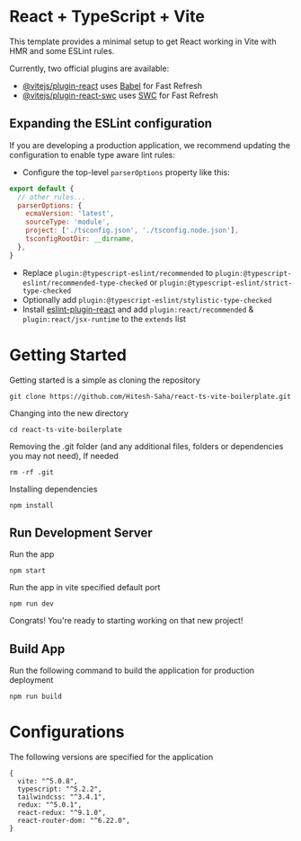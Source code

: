 # React + TypeScript + Vite

This template provides a minimal setup to get React working in Vite with HMR and some ESLint rules.

Currently, two official plugins are available:

- [@vitejs/plugin-react](https://github.com/vitejs/vite-plugin-react/blob/main/packages/plugin-react/README.md) uses [Babel](https://babeljs.io/) for Fast Refresh
- [@vitejs/plugin-react-swc](https://github.com/vitejs/vite-plugin-react-swc) uses [SWC](https://swc.rs/) for Fast Refresh

## Expanding the ESLint configuration

If you are developing a production application, we recommend updating the configuration to enable type aware lint rules:

- Configure the top-level `parserOptions` property like this:

```js
export default {
  // other rules...
  parserOptions: {
    ecmaVersion: 'latest',
    sourceType: 'module',
    project: ['./tsconfig.json', './tsconfig.node.json'],
    tsconfigRootDir: __dirname,
  },
}
```

- Replace `plugin:@typescript-eslint/recommended` to `plugin:@typescript-eslint/recommended-type-checked` or `plugin:@typescript-eslint/strict-type-checked`
- Optionally add `plugin:@typescript-eslint/stylistic-type-checked`
- Install [eslint-plugin-react](https://github.com/jsx-eslint/eslint-plugin-react) and add `plugin:react/recommended` & `plugin:react/jsx-runtime` to the `extends` list


# Getting Started

Getting started is a simple as cloning the repository

```
git clone https://github.com/Hitesh-Saha/react-ts-vite-boilerplate.git
```

Changing into the new directory

```
cd react-ts-vite-boilerplate
```

Removing the .git folder (and any additional files, folders or dependencies you may not need), If needed

```
rm -rf .git
```

Installing dependencies

```
npm install
```

## Run Development Server

Run the app

```
npm start
```

Run the app in vite specified default port

```
npm run dev
```

Congrats! You're ready to starting working on that new project!

## Build App

Run the following command to build the application for production deployment

```
npm run build
```

# Configurations

The following versions are specified for the application

```
{
  vite: "^5.0.8",
  typescript: "^5.2.2",
  tailwindcss: "^3.4.1",
  redux: "^5.0.1",
  react-redux: "^9.1.0",
  react-router-dom: "^6.22.0",
}
```

